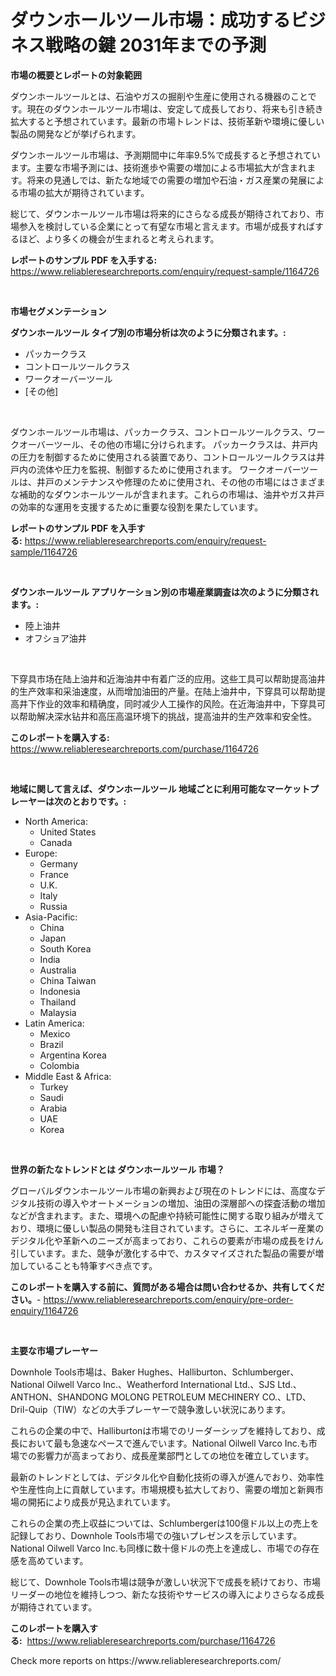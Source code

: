 <p><h1>ダウンホールツール市場：成功するビジネス戦略の鍵 2031年までの予測</h1></p><p><strong>市場の概要とレポートの対象範囲</strong></p>
<p><p>ダウンホールツールとは、石油やガスの掘削や生産に使用される機器のことです。現在のダウンホールツール市場は、安定して成長しており、将来も引き続き拡大すると予想されています。最新の市場トレンドは、技術革新や環境に優しい製品の開発などが挙げられます。</p><p>ダウンホールツール市場は、予測期間中に年率9.5%で成長すると予想されています。主要な市場予測には、技術進歩や需要の増加による市場拡大が含まれます。将来の見通しでは、新たな地域での需要の増加や石油・ガス産業の発展による市場の拡大が期待されています。</p><p>総じて、ダウンホールツール市場は将来的にさらなる成長が期待されており、市場参入を検討している企業にとって有望な市場と言えます。市場が成長すればするほど、より多くの機会が生まれると考えられます。</p></p>
<p><strong>レポートのサンプル PDF を入手する:</strong> <a href="https://www.reliableresearchreports.com/enquiry/request-sample/1164726">https://www.reliableresearchreports.com/enquiry/request-sample/1164726</a></p>
<p>&nbsp;</p>
<p><strong>市場セグメンテーション</strong></p>
<p><strong>ダウンホールツール タイプ別の市場分析は次のように分類されます。:</strong></p>
<p><ul><li>パッカークラス</li><li>コントロールツールクラス</li><li>ワークオーバーツール</li><li>[その他]</li></ul></p>
<p>&nbsp;</p>
<p><p>ダウンホールツール市場は、パッカークラス、コントロールツールクラス、ワークオーバーツール、その他の市場に分けられます。 パッカークラスは、井戸内の圧力を制御するために使用される装置であり、コントロールツールクラスは井戸内の流体や圧力を監視、制御するために使用されます。 ワークオーバーツールは、井戸のメンテナンスや修理のために使用され、その他の市場にはさまざまな補助的なダウンホールツールが含まれます。これらの市場は、油井やガス井戸の効率的な運用を支援するために重要な役割を果たしています。</p></p>
<p><strong>レポートのサンプル PDF を入手する:</strong>&nbsp;<a href="https://www.reliableresearchreports.com/enquiry/request-sample/1164726">https://www.reliableresearchreports.com/enquiry/request-sample/1164726</a></p>
<p>&nbsp;</p>
<p><strong> ダウンホールツール アプリケーション別の市場産業調査は次のように分類されます。:</strong></p>
<p><ul><li>陸上油井</li><li>オフショア油井</li></ul></p>
<p>&nbsp;</p>
<p><p>下穿具市场在陆上油井和近海油井中有着广泛的应用。这些工具可以帮助提高油井的生产效率和采油速度，从而增加油田的产量。在陆上油井中，下穿具可以帮助提高井下作业的效率和精确度，同时减少人工操作的风险。在近海油井中，下穿具可以帮助解决深水钻井和高压高温环境下的挑战，提高油井的生产效率和安全性。</p></p>
<p><strong>このレポートを購入する:</strong>&nbsp; <a href="https://www.reliableresearchreports.com/purchase/1164726">https://www.reliableresearchreports.com/purchase/1164726</a></p>
<p>&nbsp;</p>
<p><strong>地域に関して言えば、ダウンホールツール 地域ごとに利用可能なマーケットプレーヤーは次のとおりです。:</strong></p>
<p><ul>
    <li>
        North America:
        <ul>
            <li>United States</li>
            <li>Canada</li>
        </ul>
    </li>
    <li>
        Europe:
        <ul>
            <li>Germany</li>
            <li>France</li>
            <li>U.K.</li>
            <li>Italy</li>
            <li>Russia</li>
        </ul>
    </li>
    <li>
        Asia-Pacific:
        <ul>
            <li>China</li>
            <li>Japan</li>
            <li>South Korea</li>
            <li>India</li>
            <li>Australia</li>
            <li>China Taiwan</li>
            <li>Indonesia</li>
            <li>Thailand</li>
            <li>Malaysia</li>
        </ul>
    </li>
    <li>
        Latin America:
        <ul>
            <li>Mexico</li>
            <li>Brazil</li>
            <li>Argentina Korea</li>
            <li>Colombia</li>
        </ul>
    </li>
    <li>
        Middle East & Africa:
        <ul>
            <li>Turkey</li>
            <li>Saudi</li>
            <li>Arabia</li>
            <li>UAE</li>
            <li>Korea</li>
        </ul>
    </li>
    </ul></p>
<p>&nbsp;</p>
<p><strong>世界の新たなトレンドとは ダウンホールツール 市場？</strong></p>
<p><p>グローバルダウンホールツール市場の新興および現在のトレンドには、高度なデジタル技術の導入やオートメーションの増加、油田の深層部への探査活動の増加などが含まれます。また、環境への配慮や持続可能性に関する取り組みが増えており、環境に優しい製品の開発も注目されています。さらに、エネルギー産業のデジタル化や革新へのニーズが高まっており、これらの要素が市場の成長をけん引しています。また、競争が激化する中で、カスタマイズされた製品の需要が増加していることも特筆すべき点です。</p></p>
<p><strong>このレポートを購入する前に、質問がある場合は問い合わせるか、共有してください。</strong>- <a href="https://www.reliableresearchreports.com/enquiry/pre-order-enquiry/1164726">https://www.reliableresearchreports.com/enquiry/pre-order-enquiry/1164726</a></p>
<p>&nbsp;</p>
<p><strong>主要な市場プレーヤー</strong></p>
<p><p>Downhole Tools市場は、Baker Hughes、Halliburton、Schlumberger、National Oilwell Varco Inc.、Weatherford International Ltd.、SJS Ltd.、ANTHON、SHANDONG MOLONG PETROLEUM MECHINERY CO.、LTD、Dril-Quip（TIW）などの大手プレーヤーで競争激しい状況にあります。</p><p>これらの企業の中で、Halliburtonは市場でのリーダーシップを維持しており、成長において最も急速なペースで進んでいます。National Oilwell Varco Inc.も市場での影響力が高まっており、成長産業部門としての地位を確立しています。</p><p>最新のトレンドとしては、デジタル化や自動化技術の導入が進んでおり、効率性や生産性向上に貢献しています。市場規模も拡大しており、需要の増加と新興市場の開拓により成長が見込まれています。</p><p>これらの企業の売上収益については、Schlumbergerは100億ドル以上の売上を記録しており、Downhole Tools市場での強いプレゼンスを示しています。National Oilwell Varco Inc.も同様に数十億ドルの売上を達成し、市場での存在感を高めています。</p><p>総じて、Downhole Tools市場は競争が激しい状況下で成長を続けており、市場リーダーの地位を維持しつつ、新たな技術やサービスの導入によりさらなる成長が期待されています。</p></p>
<p><strong>このレポートを購入する:</strong>&nbsp;&nbsp;<a href="https://www.reliableresearchreports.com/purchase/1164726">https://www.reliableresearchreports.com/purchase/1164726</a></p>
<p>Check more reports on https://www.reliableresearchreports.com/</p>